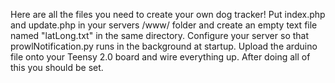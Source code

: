 Here are all the files you need to create your own dog tracker!
Put index.php and update.php in your servers /www/ folder and create an empty text file named "latLong.txt" in the same directory.
Configure your server so that prowlNotification.py runs in the background at startup.
Upload the arduino file onto your Teensy 2.0 board and wire everything up.
After doing all of this you should be set.
